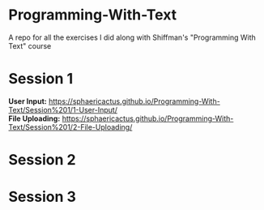 # Programming-With-Text
A repo for all the exercises I did along with Shiffman's "Programming With Text" course

# Session 1
<b>User Input:</b> https://sphaericactus.github.io/Programming-With-Text/Session%201/1-User-Input/ </br>
<b>File Uploading:</b> https://sphaericactus.github.io/Programming-With-Text/Session%201/2-File-Uploading/

# Session 2

# Session 3
